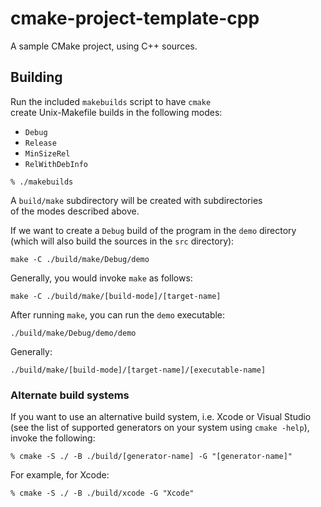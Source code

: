 # cmake-project-template-cpp
A sample CMake project, using C++ sources.

## Building

Run the included `makebuilds` script to have `cmake`<br>
create Unix-Makefile builds in the following modes:
- `Debug`
- `Release`
- `MinSizeRel`
- `RelWithDebInfo`

```
% ./makebuilds
```

A `build/make` subdirectory will be created with subdirectories<br>
of the modes described above. 

If we want to create a `Debug` build of the program in the `demo` directory<br>
(which will also build the sources in the `src` directory):

```
make -C ./build/make/Debug/demo
```

Generally, you would invoke `make` as follows:
```
make -C ./build/make/[build-mode]/[target-name]
```

After running `make`, you can run the `demo` executable:
```
./build/make/Debug/demo/demo
```

Generally:
```
./build/make/[build-mode]/[target-name]/[executable-name]
```

### Alternate build systems

If you want to use an alternative build system, i.e. Xcode or Visual Studio<br>
(see the list of supported generators on your system using `cmake -help`), invoke the following:
```
% cmake -S ./ -B ./build/[generator-name] -G "[generator-name]"
```

For example, for Xcode:
```
% cmake -S ./ -B ./build/xcode -G "Xcode"
```
